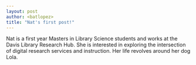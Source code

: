 ```yaml
--- 
layout: post
author: <batlopez>
title: "Nat's first post!"
---
```


Nat is a first year Masters in Library Science students and works at the Davis Library Research Hub. She is interested in exploring the intersection of digital research services and instruction. Her life revolves around her dog Lola.
